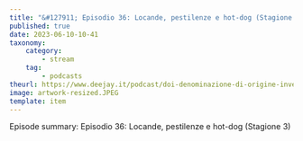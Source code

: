 ```yaml
---
title: "&#127911; Episodio 36: Locande, pestilenze e hot-dog (Stagione 3)"
published: true
date: 2023-06-10-10-41
taxonomy:
    category:
        - stream
    tag:
        - podcasts
theurl: https://www.deejay.it/podcast/doi-denominazione-di-origine-inventata/stagione-1-di-doi-denominazione-di-origine-inventata/episodio-36-locande-pestilenze-e-hot-dog-stagione-3/
image: artwork-resized.JPEG
template: item
---
```


Episode summary: Episodio 36: Locande, pestilenze e hot-dog (Stagione 3)
